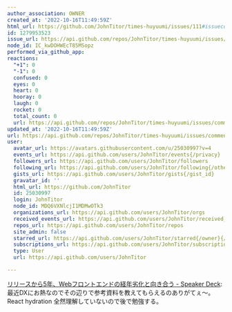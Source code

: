 ```yaml
---
author_association: OWNER
created_at: '2022-10-16T11:49:59Z'
html_url: https://github.com/JohnTitor/times-huyuumi/issues/111#issuecomment-1279953523
id: 1279953523
issue_url: https://api.github.com/repos/JohnTitor/times-huyuumi/issues/111
node_id: IC_kwDOHWEcT85MSopz
performed_via_github_app: 
reactions:
  "+1": 0
  "-1": 0
  confused: 0
  eyes: 0
  heart: 0
  hooray: 0
  laugh: 0
  rocket: 0
  total_count: 0
  url: https://api.github.com/repos/JohnTitor/times-huyuumi/issues/comments/1279953523/reactions
updated_at: '2022-10-16T11:49:59Z'
url: https://api.github.com/repos/JohnTitor/times-huyuumi/issues/comments/1279953523
user:
  avatar_url: https://avatars.githubusercontent.com/u/25030997?v=4
  events_url: https://api.github.com/users/JohnTitor/events{/privacy}
  followers_url: https://api.github.com/users/JohnTitor/followers
  following_url: https://api.github.com/users/JohnTitor/following{/other_user}
  gists_url: https://api.github.com/users/JohnTitor/gists{/gist_id}
  gravatar_id: ''
  html_url: https://github.com/JohnTitor
  id: 25030997
  login: JohnTitor
  node_id: MDQ6VXNlcjI1MDMwOTk3
  organizations_url: https://api.github.com/users/JohnTitor/orgs
  received_events_url: https://api.github.com/users/JohnTitor/received_events
  repos_url: https://api.github.com/users/JohnTitor/repos
  site_admin: false
  starred_url: https://api.github.com/users/JohnTitor/starred{/owner}{/repo}
  subscriptions_url: https://api.github.com/users/JohnTitor/subscriptions
  type: User
  url: https://api.github.com/users/JohnTitor

---
```

[リリースから5年、Webフロントエンドの経年劣化と向き合う - Speaker Deck](https://speakerdeck.com/keiya01/ririsukara5nian-webhurontoendonojing-nian-lie-hua-toxiang-kihe-u): 最近DXにお熱なのでその辺りで参考資料を教えてもらえるのありがてぇ～。React hydration 全然理解していないので後で勉強する。